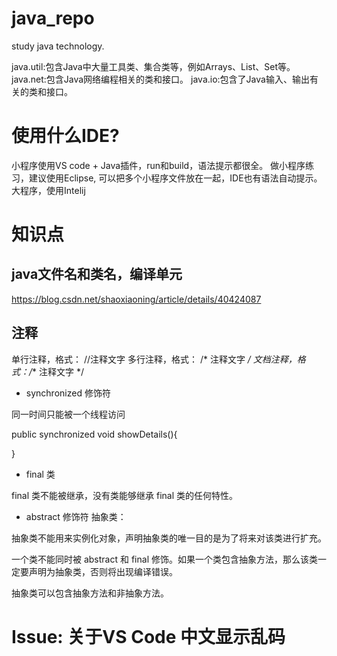# java_repo
study java technology.



java.util:包含Java中大量工具类、集合类等，例如Arrays、List、Set等。
java.net:包含Java网络编程相关的类和接口。
java.io:包含了Java输入、输出有关的类和接口。

# 使用什么IDE? 

小程序使用VS code + Java插件，run和build，语法提示都很全。 
做小程序练习，建议使用Eclipse, 可以把多个小程序文件放在一起，IDE也有语法自动提示。
大程序，使用Intelij

# 知识点

## java文件名和类名，编译单元
https://blog.csdn.net/shaoxiaoning/article/details/40424087


## 注释

单行注释，格式： //注释文字
多行注释，格式： /* 注释文字 */
文档注释，格式：/** 注释文字 */


- synchronized 修饰符

同一时间只能被一个线程访问

public synchronized void showDetails(){


}


- final 类

final 类不能被继承，没有类能够继承 final 类的任何特性。


- abstract 修饰符
抽象类：

抽象类不能用来实例化对象，声明抽象类的唯一目的是为了将来对该类进行扩充。

一个类不能同时被 abstract 和 final 修饰。如果一个类包含抽象方法，那么该类一定要声明为抽象类，否则将出现编译错误。

抽象类可以包含抽象方法和非抽象方法。


# Issue: 关于VS Code 中文显示乱码







